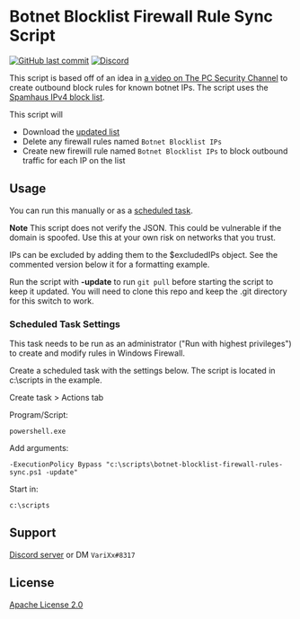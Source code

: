 # Botnet Blocklist Firewall Rule Sync Script

[![GitHub last commit](https://img.shields.io/github/last-commit/aosterwyk/botnet-blocklist-firewall-rules)](https://github.com/aosterwyk/botnet-blocklist-firewall-rules/commits/master) [![Discord](https://img.shields.io/discord/90687557523771392?color=000000&label=%20&logo=discord)](https://discord.gg/QNppY7T) 

This script is based off of an idea in [a video on The PC Security Channel](https://www.youtube.com/watch?v=7UWFJGeix_E&list=FLD_a_ArvwQLrUruC8_nw4eQ) to create outbound block rules for known botnet IPs. The script uses the [Spamhaus IPv4 block list](https://www.spamhaus.org/blocklists/do-not-route-or-peer/).

This script will
- Download the [updated list](https://www.spamhaus.org/drop/drop_v4.json)
- Delete any firewall rules named `Botnet Blocklist IPs` 
- Create new firewill rule named `Botnet Blocklist IPs` to block outbound traffic for each IP on the list

## Usage

You can run this manually or as a [scheduled task](#scheduled-task-settings). 

**Note** This script does not verify the JSON. This could be vulnerable if the domain is spoofed. Use this at your own risk on networks that you trust. 

IPs can be excluded by adding them to the $excludedIPs object. See the commented version below it for a formatting example. 

Run the script with **-update** to run `git pull` before starting the script to keep it updated. You will need to clone this repo and keep the .git directory for this switch to work. 

### Scheduled Task Settings
This task needs to be run as an administrator ("Run with highest privileges") to create and modify rules in Windows Firewall.

Create a scheduled task with the settings below. The script is located in c:\scripts in the example.

Create task > Actions tab
    
Program/Script:

    powershell.exe

Add arguments:

    -ExecutionPolicy Bypass "c:\scripts\botnet-blocklist-firewall-rules-sync.ps1 -update"

Start in:

    c:\scripts

## Support

[Discord server](https://discord.gg/QNppY7T) or DM `VariXx#8317`

## License
[Apache License 2.0](https://choosealicense.com/licenses/apache-2.0/)
